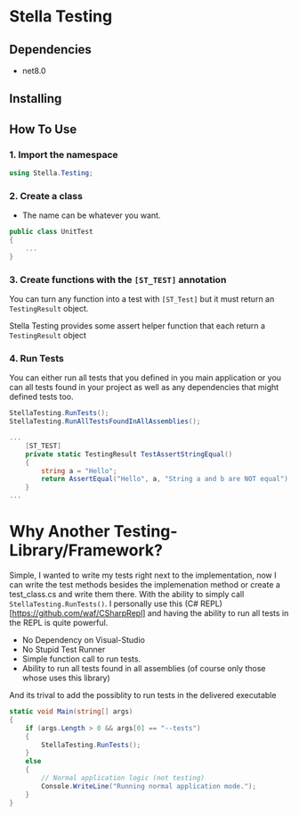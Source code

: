 # Stella Testing

## Dependencies

- net8.0

## Installing

## How To Use

### 1. Import the namespace

```csharp
using Stella.Testing;
```

### 2. Create a class

- The name can be whatever you want.

```csharp
public class UnitTest
{
    ...
}
```

### 3. Create functions with the `[ST_TEST]` annotation

You can turn any function into a test with `[ST_Test]` but it must return an `TestingResult` object.

Stella Testing provides some assert helper function that each return a `TestingResult` object

### 4. Run Tests

You can either run all tests that you defined in you main application or you can all tests found in your project as well as any dependencies that might defined tests too.

```csharp
StellaTesting.RunTests();
StellaTesting.RunAllTestsFoundInAllAssemblies();
```

```csharp
...
    [ST_TEST]
    private static TestingResult TestAssertStringEqual()
    {
        string a = "Hello";
        return AssertEqual("Hello", a, "String a and b are NOT equal");
    }
...

```

# Why Another Testing-Library/Framework?

Simple, I wanted to write my tests right next to the implementation, now I can write the test methods besides the implemenation method or create a test_class.cs and write them there. With the ability to simply call `StellaTesting.RunTests()`. I personally use this (C# REPL)[https://github.com/waf/CSharpRepl] and having the ability to run all tests in the REPL is quite powerful.

- No Dependency on Visual-Studio
- No Stupid Test Runner
- Simple function call to run tests.
- Ability to run all tests found in all assemblies (of course only those whose uses this library)

And its trival to add the possiblity to run tests in the delivered executable

```csharp
static void Main(string[] args)
{
    if (args.Length > 0 && args[0] == "--tests")
    {
        StellaTesting.RunTests();
    }
    else
    {
        // Normal application logic (not testing)
        Console.WriteLine("Running normal application mode.");
    }
}
```
